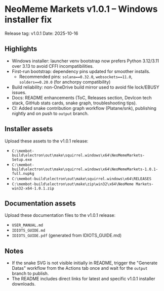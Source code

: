 # NeoMeme Markets v1.0.1 – Windows installer fix

Release tag: v1.0.1
Date: 2025-10-16

## Highlights
- Windows installer: launcher venv bootstrap now prefers Python 3.12/3.11 over 3.13 to avoid CFFI incompatibilities.
- First-run bootstrap: dependency pins updated for smoother installs.
  - Recommended pins: `solana==0.32.0`, `websockets==11.0`, `solders==0.20.0` (for anchorpy compatibility)
- Build reliability: non-OneDrive build mirror used to avoid file lock/EBUSY issues.
- Docs: README enhancements (ToC, Releases section, DevIcon tech stack, GitHub stats cards, snake graph, troubleshooting tips).
- CI: Added snake contribution graph workflow (Platane/snk), publishing nightly and on push to `output` branch.

## Installer assets
Upload these assets to the v1.0.1 release:
- `C:\membot-build\electron\out\make\squirrel.windows\x64\NeoMemeMarkets-Setup.exe`
- `C:\membot-build\electron\out\make\squirrel.windows\x64\NeoMemeMarkets-1.0.1-full.nupkg`
- `C:\membot-build\electron\out\make\squirrel.windows\x64\RELEASES`
- `C:\membot-build\electron\out\make\zip\win32\x64\NeoMeme Markets-win32-x64-1.0.1.zip`

## Documentation assets
Upload these documentation files to the v1.0.1 release:
- `USER_MANUAL.md`
- `IDIOTS_GUIDE.md`
- `IDIOTS_GUIDE.pdf` (generated from IDIOTS_GUIDE.md)

## Notes
- If the snake SVG is not visible initially in README, trigger the "Generate Datas" workflow from the Actions tab once and wait for the `output` branch to publish.
- The README includes direct links for latest and specific v1.0.1 installer downloads.
